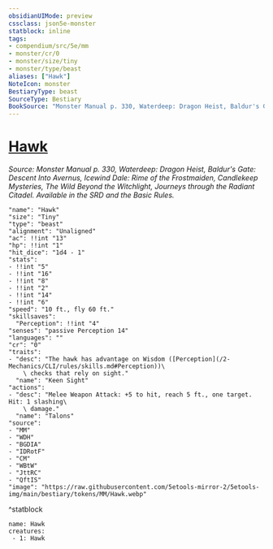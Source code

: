 ```yaml
---
obsidianUIMode: preview
cssclass: json5e-monster
statblock: inline
tags:
- compendium/src/5e/mm
- monster/cr/0
- monster/size/tiny
- monster/type/beast
aliases: ["Hawk"]
NoteIcon: monster
BestiaryType: beast
SourceType: Bestiary
BookSource: "Monster Manual p. 330, Waterdeep: Dragon Heist, Baldur's Gate: Descent Into Avernus, Icewind Dale: Rime of the Frostmaiden, Candlekeep Mysteries, The Wild Beyond the Witchlight, Journeys through the Radiant Citadel. Available in the SRD and the Basic Rules."
---
```

# [Hawk](2-Mechanics/CLI/bestiary/beast/hawk.md)
*Source: Monster Manual p. 330, Waterdeep: Dragon Heist, Baldur's Gate: Descent Into Avernus, Icewind Dale: Rime of the Frostmaiden, Candlekeep Mysteries, The Wild Beyond the Witchlight, Journeys through the Radiant Citadel. Available in the SRD and the Basic Rules.*  

```statblock
"name": "Hawk"
"size": "Tiny"
"type": "beast"
"alignment": "Unaligned"
"ac": !!int "13"
"hp": !!int "1"
"hit_dice": "1d4 - 1"
"stats":
- !!int "5"
- !!int "16"
- !!int "8"
- !!int "2"
- !!int "14"
- !!int "6"
"speed": "10 ft., fly 60 ft."
"skillsaves":
  "Perception": !!int "4"
"senses": "passive Perception 14"
"languages": ""
"cr": "0"
"traits":
- "desc": "The hawk has advantage on Wisdom ([Perception](/2-Mechanics/CLI/rules/skills.md#Perception))\
    \ checks that rely on sight."
  "name": "Keen Sight"
"actions":
- "desc": "Melee Weapon Attack: +5 to hit, reach 5 ft., one target. Hit: 1 slashing\
    \ damage."
  "name": "Talons"
"source":
- "MM"
- "WDH"
- "BGDIA"
- "IDRotF"
- "CM"
- "WBtW"
- "JttRC"
- "QftIS"
"image": "https://raw.githubusercontent.com/5etools-mirror-2/5etools-img/main/bestiary/tokens/MM/Hawk.webp"
```
^statblock

```encounter-table
name: Hawk
creatures:
 - 1: Hawk
```